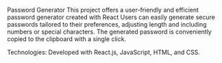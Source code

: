 Password Generator
This project offers a user-friendly and efficient password generator created with React Users can easily generate secure passwords tailored to their preferences, adjusting length and including numbers or special characters. The generated password is conveniently copied to the clipboard with a single click.

Technologies:
Developed with React.js, JavaScript, HTML, and CSS.

